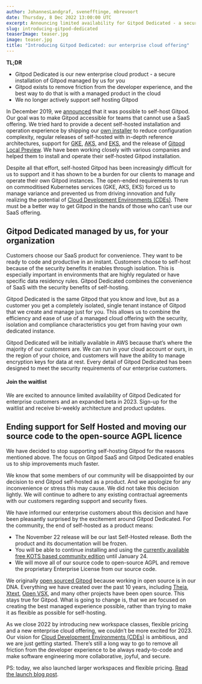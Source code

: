 ```yaml
---
author: JohannesLandgraf, svenefftinge, mbrevoort
date: Thursday, 8 Dec 2022 13:00:00 UTC
excerpt: Announcing limited availability for Gitpod Dedicated - a secure installation of Gitpod managed by us for you
slug: introducing-gitpod-dedicated
teaserImage: teaser.jpg
image: teaser.jpg
title: "Introducing Gitpod Dedicated: our enterprise cloud offering"
---
```


<script context="module">
  export const prerender = true;
</script>

<script>
  import Signup from "$lib/components/dedicated/signup.svelte"
</script>

**TL;DR**

- Gitpod Dedicated is our new enterprise cloud product - a secure installation of Gitpod managed by us for you
- Gitpod exists to remove friction from the developer experience, and the best way to do that is with a managed product in the cloud
- We no longer actively support self hosting Gitpod

In December 2019, we [announced](/blog/self-host-your-gitpod) that it was possible to self-host Gitpod. Our goal was to make Gitpod accessible for teams that cannot use a SaaS offering. We tried hard to provide a decent self-hosted installation and operation experience by shipping our [own installer](/blog/gitpod-installer) to reduce configuration complexity, regular releases of self-hosted with in-depth reference architectures, support for [GKE](https://cloud.google.com/kubernetes-engine), [AKS](https://azure.microsoft.com/en-us/products/kubernetes-service/), and [EKS](https://aws.amazon.com/eks), and the release of [Gitpod Local Preview](/docs/configure/self-hosted/latest/local-preview). We have been working closely with various companies and helped them to install and operate their self-hosted Gitpod installation.

Despite all that effort, self-hosted Gitpod has been increasingly difficult for us to support and it has shown to be a burden for our clients to manage and operate their own Gitpod instances. The open-ended requirements to run on commoditised Kubernetes services (GKE, AKS, EKS) forced us to manage variance and prevented us from driving innovation and fully realizing the potential of [Cloud Development Environments (CDEs)](/cde). There must be a better way to get Gitpod in the hands of those who can’t use our SaaS offering.

## Gitpod Dedicated managed by us, for your organization

Customers choose our SaaS product for convenience. They want to be ready to code and productive in an instant. Customers choose to self-host because of the security benefits it enables through isolation. This is especially important in environments that are highly regulated or have specific data residency rules. Gitpod Dedicated combines the convenience of SaaS with the security benefits of self-hosting.

Gitpod Dedicated is the same Gitpod that you know and love, but as a customer you get a completely isolated, single tenant instance of Gitpod that we create and manage just for you. This allows us to combine the efficiency and ease of use of a managed cloud offering with the security, isolation and compliance characteristics you get from having your own dedicated instance.

Gitpod Dedicated will be initially available in AWS because that’s where the majority of our customers are. We can run in your cloud account or ours, in the region of your choice, and customers will have the ability to manage encryption keys for data at rest. Every detail of Gitpod Dedicated has been designed to meet the security requirements of our enterprise customers.

#### Join the waitlist

We are excited to announce limited availability of Gitpod Dedicated for enterprise customers and an expanded beta in 2023. Sign-up for the waitlist and receive bi-weekly architecture and product updates.

<div class="my-micro">
<Signup class="!mx-auto !left-0" toType="dedicated-signup" />
</div>

## Ending support for Self Hosted and moving our source code to the open-source AGPL licence

We have decided to stop supporting self-hosting Gitpod for the reasons mentioned above. The focus on Gitpod SaaS and Gitpod Dedicated enables us to ship improvements much faster.

We know that some members of our community will be disappointed by our decision to end Gitpod self-hosted as a product. And we apologize for any inconvenience or stress this may cause. We did not take this decision lightly. We will continue to adhere to any existing contractual agreements with our customers regarding support and security fixes.

We have informed our enterprise customers about this decision and have been pleasantly surprised by the excitement around Gitpod Dedicated. For the community, the end of self-hosted as a product means:

- The November 22 release will be our last Self-Hosted release. Both the product and its documentation will be frozen.
- You will be able to continue installing and using the [currently available free KOTS based community edition](/community-license) until January 24.
- We will move all of our source code to open-source AGPL and remove the proprietary Enterprise License from our source code.

We originally [open sourced Gitpod](https://www.gitpod.io/blog/opensource) because working in open source is in our DNA. Everything we have created over the past 10 years, including [Theia](https://github.com/eclipse-theia/theia), [Xtext](https://github.com/eclipse/xtext), [Open VSX](https://github.com/eclipse/openvsx), and many other projects have been open source. This stays true for Gitpod. What is going to change is, that we are focused on creating the best managed experience possible, rather than trying to make it as flexible as possible for self-hosting.

As we close 2022 by introducing new workspace classes, flexible pricing and a new enterprise cloud offering, we couldn’t be more excited for 2023. Our vision for [Cloud Development Environments (CDEs)](/cde) is ambitious, and we are just getting started. There’s still a long way to go to remove all friction from the developer experience to be always ready-to-code and make software engineering more collaborative, joyful, and secure.

PS: today, we also launched larger workspaces and flexible pricing. [Read the launch blog post](/blog/introducing-workspace-classes-and-flexible-pricing).

